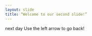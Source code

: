 ```yaml
---
layout: slide
title: “Welcome to our second slide!”
---
```

next day
Use the left arrow to go back!

